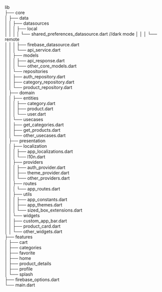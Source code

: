 lib  
├── core  
│ ├── data  
│ │ ├── datasources  
│ │ │ ├── local  
│ │ │ │ └── shared_preferences_datasource.dart //dark mode
│ │ │ └── remote  
│ │ │ ├── firebase_datasource.dart  
│ │ │ └── api_service.dart  
│ │ ├── models  
│ │ │ ├── api_response.dart  
│ │ │ └── other_core_models.dart  
│ │ └── repositories  
│ │ ├── auth_repository.dart  
│ │ ├── category_repository.dart  
│ │ └── product_repository.dart  
│ ├── domain  
│ │ ├── entities  
│ │ │ ├── category.dart  
│ │ │ ├── product.dart  
│ │ │ └── user.dart  
│ │ └── usecases  
│ │ ├── get_categories.dart  
│ │ ├── get_products.dart  
│ │ └── other_usecases.dart  
│ ├── presentation  
│ │ ├── localization  
│ │ │ ├── app_localizations.dart  
│ │ │ └── l10n.dart  
│ │ ├── providers  
│ │ │ ├── auth_provider.dart  
│ │ │ ├── theme_provider.dart  
│ │ │ └── other_providers.dart  
│ │ ├── routes  
│ │ │ └── app_routes.dart  
│ │ ├── utils  
│ │ │ ├── app_constants.dart  
│ │ │ ├── app_themes.dart  
│ │ │ └── sized_box_extensions.dart  
│ │ └── widgets  
│ │ ├── custom_app_bar.dart  
│ │ ├── product_card.dart  
│ │ └── other_widgets.dart  
├── features  
│ ├── cart  
│ ├── categories  
│ ├── favorite  
│ ├── home  
│ ├── product_details  
│ ├── profile  
│ └── splash  
├── firebase_options.dart  
└── main.dart
